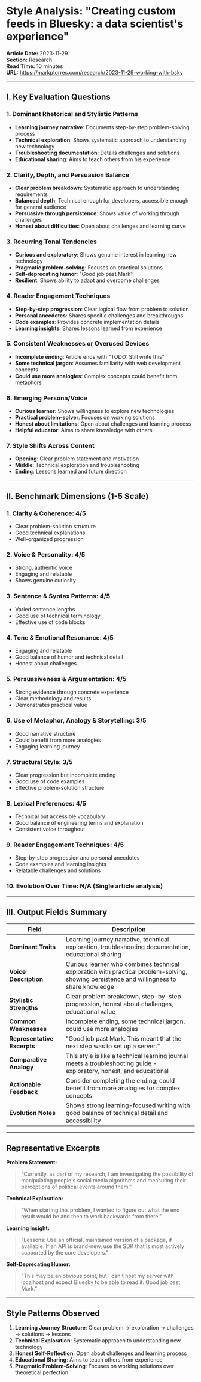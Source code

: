 # Style Analysis: "Creating custom feeds in Bluesky: a data scientist's experience"

**Article Date:** 2023-11-29  
**Section:** Research  
**Read Time:** 10 minutes  
**URL:** https://markptorres.com/research/2023-11-29-working-with-bsky

---

## I. Key Evaluation Questions

### 1. Dominant Rhetorical and Stylistic Patterns
- **Learning journey narrative**: Documents step-by-step problem-solving process
- **Technical exploration**: Shows systematic approach to understanding new technology
- **Troubleshooting documentation**: Details challenges and solutions
- **Educational sharing**: Aims to teach others from his experience

### 2. Clarity, Depth, and Persuasion Balance
- **Clear problem breakdown**: Systematic approach to understanding requirements
- **Balanced depth**: Technical enough for developers, accessible enough for general audience
- **Persuasive through persistence**: Shows value of working through challenges
- **Honest about difficulties**: Open about challenges and learning curve

### 3. Recurring Tonal Tendencies
- **Curious and exploratory**: Shows genuine interest in learning new technology
- **Pragmatic problem-solving**: Focuses on practical solutions
- **Self-deprecating humor**: "Good job past Mark"
- **Resilient**: Shows ability to adapt and overcome challenges

### 4. Reader Engagement Techniques
- **Step-by-step progression**: Clear logical flow from problem to solution
- **Personal anecdotes**: Shares specific challenges and breakthroughs
- **Code examples**: Provides concrete implementation details
- **Learning insights**: Shares lessons learned from experience

### 5. Consistent Weaknesses or Overused Devices
- **Incomplete ending**: Article ends with "TODO: Still write this"
- **Some technical jargon**: Assumes familiarity with web development concepts
- **Could use more analogies**: Complex concepts could benefit from metaphors

### 6. Emerging Persona/Voice
- **Curious learner**: Shows willingness to explore new technologies
- **Practical problem-solver**: Focuses on working solutions
- **Honest about limitations**: Open about challenges and learning process
- **Helpful educator**: Aims to share knowledge with others

### 7. Style Shifts Across Content
- **Opening**: Clear problem statement and motivation
- **Middle**: Technical exploration and troubleshooting
- **Ending**: Lessons learned and future direction

---

## II. Benchmark Dimensions (1-5 Scale)

### 1. Clarity & Coherence: **4/5**
- Clear problem-solution structure
- Good technical explanations
- Well-organized progression

### 2. Voice & Personality: **4/5**
- Strong, authentic voice
- Engaging and relatable
- Shows genuine curiosity

### 3. Sentence & Syntax Patterns: **4/5**
- Varied sentence lengths
- Good use of technical terminology
- Effective use of code blocks

### 4. Tone & Emotional Resonance: **4/5**
- Engaging and relatable
- Good balance of humor and technical detail
- Honest about challenges

### 5. Persuasiveness & Argumentation: **4/5**
- Strong evidence through concrete experience
- Clear methodology and results
- Demonstrates practical value

### 6. Use of Metaphor, Analogy & Storytelling: **3/5**
- Good narrative structure
- Could benefit from more analogies
- Engaging learning journey

### 7. Structural Style: **3/5**
- Clear progression but incomplete ending
- Good use of code examples
- Effective problem-solution structure

### 8. Lexical Preferences: **4/5**
- Technical but accessible vocabulary
- Good balance of engineering terms and explanation
- Consistent voice throughout

### 9. Reader Engagement Techniques: **4/5**
- Step-by-step progression and personal anecdotes
- Code examples and learning insights
- Relatable challenges and solutions

### 10. Evolution Over Time: **N/A** (Single article analysis)

---

## III. Output Fields Summary

| Field | Description |
|-------|-------------|
| **Dominant Traits** | Learning journey narrative, technical exploration, troubleshooting documentation, educational sharing |
| **Voice Description** | Curious learner who combines technical exploration with practical problem-solving, showing persistence and willingness to share knowledge |
| **Stylistic Strengths** | Clear problem breakdown, step-by-step progression, honest about challenges, educational value |
| **Common Weaknesses** | Incomplete ending, some technical jargon, could use more analogies |
| **Representative Excerpts** | "Good job past Mark. This meant that the next step was to set up a server." |
| **Comparative Analogy** | This style is like a technical learning journal meets a troubleshooting guide - exploratory, honest, and educational |
| **Actionable Feedback** | Consider completing the ending; could benefit from more analogies for complex concepts |
| **Evolution Notes** | Shows strong learning-focused writing with good balance of technical detail and accessibility |

---

## Representative Excerpts

**Problem Statement:**
> "Currently, as part of my research, I am investigating the possibility of manipulating people's social media algorithms and measuring their perceptions of political events around them."

**Technical Exploration:**
> "When starting this problem, I wanted to figure out what the end result would be and then to work backwards from there."

**Learning Insight:**
> "Lessons: Use an official, maintained version of a package, if available. If an API is brand-new, use the SDK that is most actively supported by the core developers."

**Self-Deprecating Humor:**
> "This may be an obvious point, but I can't host my server with localhost and expect Bluesky to be able to read it. Good job past Mark."

---

## Style Patterns Observed

1. **Learning Journey Structure**: Clear problem → exploration → challenges → solutions → lessons
2. **Technical Exploration**: Systematic approach to understanding new technology
3. **Honest Self-Reflection**: Open about challenges and learning process
4. **Educational Sharing**: Aims to teach others from experience
5. **Pragmatic Problem-Solving**: Focuses on working solutions over theoretical perfection 